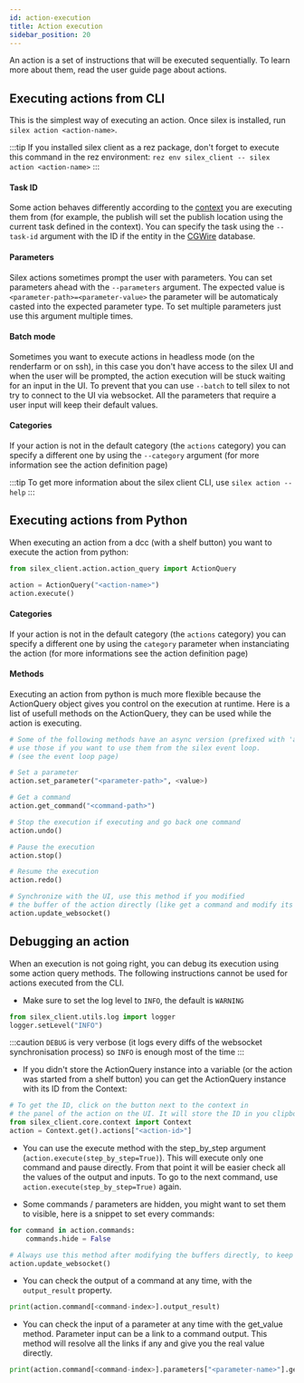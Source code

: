 ```yaml
---
id: action-execution
title: Action execution
sidebar_position: 20
---
```


An action is a set of instructions that will be executed sequentially. To learn more about them, read the user guide page about actions.

## Executing actions from CLI

This is the simplest way of executing an action. Once silex is installed, run `silex action <action-name>`.

:::tip
If you installed silex client as a rez package, don't forget to execute this command in the rez environment: `rez env silex_client -- silex action <action-name>`
:::

#### Task ID

Some action behaves differently according to the [context](./context.md) you are executing them from (for example, the publish will set the publish location using the current task defined in the context).
You can specify the task using the `--task-id` argument with the ID if the entity in the [CGWire](https://www.cg-wire.com/) database.

#### Parameters

Silex actions sometimes prompt the user with parameters. You can set parameters ahead with the `--parameters` argument. The expected value is `<parameter-path>=<parameter-value>` the parameter will be automaticaly casted into the expected parameter type. To set multiple parameters just use this argument multiple times.

#### Batch mode

Sometimes you want to execute actions in headless mode (on the renderfarm or on ssh), in this case you don't have access to the silex UI and when the user will be prompted, the action execution will be stuck waiting for an input in the UI. To prevent that you can use `--batch` to tell silex to not try to connect to the UI via websocket. All the parameters that require a user input will keep their default values.

#### Categories

If your action is not in the default category (the `actions` category) you can specify a different one by using the `--category` argument (for more information see the action definition page)

:::tip
To get more information about the silex client CLI, use `silex action --help`
:::

## Executing actions from Python

When executing an action from a dcc (with a shelf button) you want to execute the action from python:

```python
from silex_client.action.action_query import ActionQuery

action = ActionQuery("<action-name>")
action.execute()
```

#### Categories

If your action is not in the default category (the `actions` category) you can specify a different one by using the `category` parameter when instanciating the
action (for more informations see the action definition page)

#### Methods

Executing an action from python is much more flexible because the ActionQuery object gives you control on the execution at runtime.
Here is a list of usefull methods on the ActionQuery, they can be used while the action is executing.

```python
# Some of the following methods have an async version (prefixed with 'async_')
# use those if you want to use them from the silex event loop.
# (see the event loop page)

# Set a parameter
action.set_parameter("<parameter-path>", <value>)

# Get a command
action.get_command("<command-path>")

# Stop the execution if executing and go back one command
action.undo()

# Pause the execution
action.stop()

# Resume the execution
action.redo()

# Synchronize with the UI, use this method if you modified
# the buffer of the action directly (like get a command and modify its data)
action.update_websocket()
```

## Debugging an action

When an execution is not going right, you can debug its execution using some action query methods. The following instructions cannot be used for actions executed from the CLI.

- Make sure to set the log level to `INFO`, the default is `WARNING`

```python
from silex_client.utils.log import logger
logger.setLevel("INFO")
```

:::caution
`DEBUG` is very verbose (it logs every diffs of the websocket synchronisation process) so `INFO` is enough most of the time
:::

- If you didn't store the ActionQuery instance into a variable (or the action was started from a shelf button) you can get the ActionQuery instance with its ID from the Context:

```python
# To get the ID, click on the button next to the context in
# the panel of the action on the UI. It will store the ID in you clipboard.
from silex_client.core.context import Context
action = Context.get().actions["<action-id>"]
```

- You can use the execute method with the step_by_step argument (`action.execute(step_by_step=True)`). This will execute only one command and pause directly. From that point it will be easier check all the values of the output and inputs. To go to the next command, use `action.execute(step_by_step=True)` again.

- Some commands / parameters are hidden, you might want to set them to visible, here is a snippet to set every commands:

```python
for command in action.commands:
    commands.hide = False

# Always use this method after modifying the buffers directly, to keep synced with the UI
action.update_websocket()
```

- You can check the output of a command at any time, with the `output_result` property.

```python
print(action.command[<command-index>].output_result)
```

- You can check the input of a parameter at any time with the get_value method. Parameter input can be a link to a command output. This method will resolve all the links if any and give you the real value directly.

```python
print(action.command[<command-index>].parameters["<parameter-name>"].get_value(action))
```
